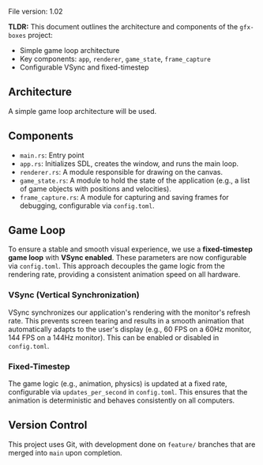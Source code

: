 File version: 1.02

**TLDR:**
This document outlines the architecture and components of the `gfx-boxes` project:
* Simple game loop architecture
* Key components: `app`, `renderer`, `game_state`, `frame_capture`
* Configurable VSync and fixed-timestep

## Architecture

A simple game loop architecture will be used.

## Components

- `main.rs`: Entry point
- `app.rs`: Initializes SDL, creates the window, and runs the main loop.
- `renderer.rs`: A module responsible for drawing on the canvas.
- `game_state.rs`: A module to hold the state of the application (e.g., a list of game objects with positions and velocities).
- `frame_capture.rs`: A module for capturing and saving frames for debugging, configurable via `config.toml`.

## Game Loop

To ensure a stable and smooth visual experience, we use a **fixed-timestep game loop** with **VSync enabled**. These parameters are now configurable via `config.toml`. This approach decouples the game logic from the rendering rate, providing a consistent animation speed on all hardware.

### VSync (Vertical Synchronization)

VSync synchronizes our application's rendering with the monitor's refresh rate. This prevents screen tearing and results in a smooth animation that automatically adapts to the user's display (e.g., 60 FPS on a 60Hz monitor, 144 FPS on a 144Hz monitor). This can be enabled or disabled in `config.toml`.

### Fixed-Timestep

The game logic (e.g., animation, physics) is updated at a fixed rate, configurable via `updates_per_second` in `config.toml`. This ensures that the animation is deterministic and behaves consistently on all computers.

## Version Control

This project uses Git, with development done on `feature/` branches that are merged into `main` upon completion.
